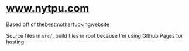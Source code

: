 # www.nytpu.com

Based off of [thebestmotherfuckingwebsite](https://thebestmotherfucking.website)

Source files in `src/`, build files in root because I'm using Github Pages for hosting
